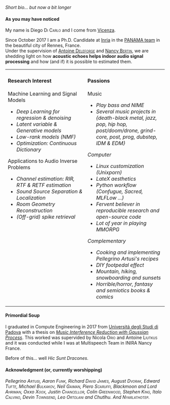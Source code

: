 _Short bio... but now a bit longer_

#### As you may have noticed

My name is Diego <span style="font-variant: small-caps;">Di Carlo</span> and I come from [Vicenza](https://en.wikipedia.org/wiki/Vicenza).

Since October 2017 I am a Ph.D. Candidate at [Inria](https://www.inria.fr/centre/rennes) in the [PANAMA team](https://team.inria.fr/panama/) in the beautiful city of Rennes, France.<br>
Under the supervision of [Antoine <span style="font-variant: small-caps;">Deleforge</span>](https://members.loria.fr/ADeleforge/) and [Nancy <span style="font-variant: small-caps;">Bertin</span>](https://people.irisa.fr/Nancy.Bertin/en), we are shedding light on how **acoustic echoes helps indoor audio signal processing** and how (and if) it is possible to estimated them.

<table style="border-collapse: collapse; border: none;"><tbody>
    <tr style="border-collapse: collapse; border: none;">
        <td width=50%% style="border: none; vertical-align:top">
            <h4>Research Interest</h4>
            Machine Learning and Signal Models
            <ul>
            <li> <i>Deep Learning for regression & denoising</i>
            <li> <i>Latent variable & Generative models</i>
            <li> <i>Low-rank models (NMF)</i>
            <li> <i>Optimization: Continuous Dictionary</i>
            </ul>
            Applications to Audio Inverse Problems
            <ul>
            <li> <i>Channel estimation: RIR, RTF & RETF estimation</i>
            <li> <i>Sound Source Separation & Localization</i>
            <li> <i>Room Geometry Reconstruction</i>
            <li> <i>(Off-grid) spike retrieval</i>
            </ul>
        </td>
        <td width=50% style="border: none; vertical-align:top">
            <h4>Passions</h4>
            Music
            <ul>
            <li> <i>Play bass and NIME</i>
            <li> <i>Several music projects in {death-black metal, jazz, pop, hip hop, post/doom/drone, grind-core, post, prog, dubstep, IDM & EDM}<i>
            </ul>
            Computer
            <ul>
            <li> <i>Linux customization (Unixporn)</i>
            <li> <i>LateX aesthetics</i>
            <li> <i>Python workflow (Confugue, Sacred, MLFLow ...)</i>
            <li> <i>Fervent believer in reproducible research and open-source code</i>
            <li> <i>Lot of year in playing MMORPG</i>
            </ul>
            Complementary
            <ul>
            <li> Cooking and implementing Pellegrino Artusi's recipes
            <li> DIY footpedal effect
            <li> Mountain, hiking, snowboarding and sunsets
            <li> Horrible/horror, fantasy and semiotics books & comics
            </ul>
        </td>
</tr></tbody></table>

#### Primordial Soup

I graduated in Compute Engineering in 2017 from [Universitá degli Studi di Padova](https://www.dei.unipd.it/) with a thesis on [*Music Interference Reduction with Gaussian Process*](https://hal.inria.fr/hal-01515971/document). This worked was supervided by Nicola <span style="font-variant: small-caps;">Orio</span> and Antoine <span style="font-variant: small-caps;">Liutkus</span> and it was conducted while I was at Multispeech Team in INIRA Nancy France.

Before of this... well *Hic Sunt Dracones*.

#### Acknowledgment (or, currently worshipping)

*Pellegrino <span style="font-variant: small-caps;">Artusi</span>,
Aaron <span style="font-variant: small-caps;">Funk</span>,
Richard <span style="font-variant: small-caps;">David James</span>,
August <span style="font-variant: small-caps;">Dvorak</span>,
Edward <span style="font-variant: small-caps;">Tufte</span>,
Michael <span style="font-variant: small-caps;">Bulkakov</span>,
Neil <span style="font-variant: small-caps;">Gaiman</span>,
Piero <span style="font-variant: small-caps;">Scaruffi</span>,
Blackmoon and Lord <span style="font-variant: small-caps;">Ahriman</span>,
Oxxo <span style="font-variant: small-caps;">Xoox</span>,
Justin <span style="font-variant: small-caps;">Chancellor</span>,
Colin <span style="font-variant: small-caps;">Greenwood</span>,
Stephen <span style="font-variant: small-caps;">King</span>,
Italo <span style="font-variant: small-caps;">Calvino</span>,
Devin <span style="font-variant: small-caps;">Townsend</span>,
Leo <span style="font-variant: small-caps;">Ortolani</span>
and Chutlhu.
And <span style="font-variant: small-caps;">Nyarlathotep</span>.*

<!-- I always tired to combine my passion for music with a passion for engineering..
 -->



<!-- In my thesis I am exploring the indoor environment wearing a blindfold asking myself:

1. _Where does this sound comes from?_
2. _Can I better focus on this sound?_
3. _What is the shape of the room around me_
4. _How can I hone these skills?_

The key object to answer this question if the **room impulse response**, a filter, -->


<!-- # Introduction of my thesis


In fact, when the sound propagates in a indoor environment, it interacts. You can see this
when your super rich friend does a cannonball in his private pool (of his amazing villa, of course):
Please, look away from the greek statues judging your body athleticism.
Now focus on the water surface, like your eyes where slow motion cameras: BULLET TIME!

suspance

Now, the impact; dont let it goes. Observe.
The water elongates its liquid jaws and swallow your friend. Impressionistic splashes
spread around. Your friend now is just a distorted and glitched shape in a dense jelly.

Like in a 19th century ballet, bothered by main character, your friend, the wave crests curve away in all directions and flee to the poolside.
Their trot is bounced back elastically at the scene extremes.
Thus, they all meet again in the middle, they bump and proceed towards the other extreme.
You feel you missed couple of instants and all the scene is chaotic. So does the pool:
waves are moving, your friend is re-emerging and he is slashing the water surface ... chaotic.

Wait just another few instants and everything seems fading aways as your friend calms down and reach the poolside.
Without his exuberance, the water calms down returning to its original placid steady state.

This motion picture served to showed you how sound (water waves) propagates in a closed environment (pool).
We can identify some elements:

- the _source_: the impact of your friend

- _environment_:

-

like a ball on a Billiard table.

I am currently working on estimating early acoustic echoes for audio inverse problem.


As in Ken the Surivor and in Sampei: **to be continued.** -->

<!-- focusing on data and signals.  My research interests have taken me from
[proving theorems](/sparse_hadamard) to literally jumping in a cold
mountain lake to [sample its water](/biodesign), checking for the presence
of arsenic. When I work on a problem, I want to take it from the idea all
the way to the implementation into a [physical prototype](/microphone_arrays).

Currently, I live in [Tokyo](http://www.comp.sd.tmu.ac.jp/onolab/onono-e.html)
and work on the theory and applications of large scale ad hoc arrays of
acoustic sensors. I use small [sound-to-light conversion sensors](/otohikari) and
film them with a camera.

I am the main contributor to [Pyroomacoustics](https://github.com/LCAV/pyroomacoustics),
a Python package for room simulation and audio array processing. The
package lets the user easily create acoustic scenarios and simulate the
propagation between sources and microphones.

I got my B.Sc., M.Sc., and Ph.D. from [EPFL](http://www.epfl.ch) in
Switzerland. I was lucky enough to be a member of the awesome [Audiovisual
Communications Laboratory](http://lcav.epfl.ch) from 2012 to 2017. Before
that, I worked for NEC in Japan, and IBM Research in Switzerland.

In my free time, I like to create electronics gadgets. I am an early
member of SAFECAST Japan where I build mobile Geiger counters to
monitor the fallout from the Fukushima Dai-Ichi nuclear accident. I
co-founded the [biodesign for the real-world](http://biodesign.cc) project. -->
